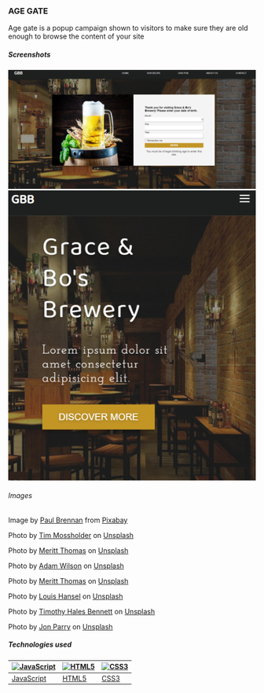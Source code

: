 ### AGE GATE

Age gate is a popup campaign shown to visitors to make sure they are old enough to browse the content of your site

##### Screenshots

 <img src="./assets/fullscreen.png" title="Large Screen" alt='Desktop screenshot'>

 <br>

 <img src="./assets/smallscreen.png"  title="Small Screen" alt='App screenshot'>
  
###### Images

Image by <a href="https://pixabay.com/users/paulbr75-2938186/?utm_source=link-attribution&amp;utm_medium=referral&amp;utm_campaign=image&amp;utm_content=1617495">Paul Brennan</a> from <a href="https://pixabay.com/?utm_source=link-attribution&amp;utm_medium=referral&amp;utm_campaign=image&amp;utm_content=1617495">Pixabay</a>

Photo by <a href="https://unsplash.com/@timmossholder?utm_source=unsplash&utm_medium=referral&utm_content=creditCopyText">Tim Mossholder</a> on <a href="https://unsplash.com/s/photos/closed-sign?utm_source=unsplash&utm_medium=referral&utm_content=creditCopyText">Unsplash</a>

Photo by <a href="https://unsplash.com/@merittthomas?utm_source=unsplash&utm_medium=referral&utm_content=creditCopyText">Meritt Thomas</a> on <a href="https://unsplash.com/s/photos/brewery?utm_source=unsplash&utm_medium=referral&utm_content=creditCopyText">Unsplash</a>

Photo by <a href="https://unsplash.com/@fourcolourblack?utm_source=unsplash&utm_medium=referral&utm_content=creditCopyText">Adam Wilson</a> on <a href="https://unsplash.com/s/photos/brewing?utm_source=unsplash&utm_medium=referral&utm_content=creditCopyText">Unsplash</a>

Photo by <a href="https://unsplash.com/@merittthomas?utm_source=unsplash&utm_medium=referral&utm_content=creditCopyText">Meritt Thomas</a> on <a href="https://unsplash.com/s/photos/brewing-beer?utm_source=unsplash&utm_medium=referral&utm_content=creditCopyText">Unsplash</a>

Photo by <a href="https://unsplash.com/@louishansel?utm_source=unsplash&utm_medium=referral&utm_content=creditCopyText">Louis Hansel</a> on <a href="https://unsplash.com/s/photos/brewing-beer?utm_source=unsplash&utm_medium=referral&utm_content=creditCopyText">Unsplash</a>

Photo by <a href="https://unsplash.com/@timothyhalesbennett?utm_source=unsplash&utm_medium=referral&utm_content=creditCopyText">Timothy Hales Bennett</a> on <a href="https://unsplash.com/s/photos/brewing-beer?utm_source=unsplash&utm_medium=referral&utm_content=creditCopyText">Unsplash</a>
  
Photo by <a href="https://unsplash.com/@zn35pjqq?utm_source=unsplash&utm_medium=referral&utm_content=creditCopyText">Jon Parry</a> on <a href="https://unsplash.com/s/photos/brewing-beer?utm_source=unsplash&utm_medium=referral&utm_content=creditCopyText">Unsplash</a>

##### Technologies used

| <a href="https://developer.mozilla.org/en-US/docs/Web/JavaScript"><img alt="JavaScript" src="https://seeklogo.net/wp-content/uploads/2015/07/javascript-logo-vector-download.jpg" width=100></a> | <a href="https://developer.mozilla.org/en-US/docs/Web/Guide/HTML/HTML5"><img alt="HTML5" src="https://cdn4.iconfinder.com/data/icons/flat-brand-logo-2/512/html5-512.png" width=100></a> | <a href="https://www.postgresql.org/download/"><img alt="CSS3" src="https://www.iconninja.com/files/752/618/436/css-internet-technology-website-web-style-css3-icon.svg" width=100></a> |
| ------------------------------------------------------------------------------------------------------------------------------------------------------------------------------------------------ | ---------------------------------------------------------------------------------------------------------------------------------------------------------------------------------------- | --------------------------------------------------------------------------------------------------------------------------------------------------------------------------------------- |
| [JavaScript](https://developer.mozilla.org/en-US/docs/Web/JavaScript)                                                                                                                            | [HTML5](https://developer.mozilla.org/en-US/docs/Web/Guide/HTML/HTML5)                                                                                                                   | [CSS3](https://developer.mozilla.org/en-US/docs/Archive/CSS3)                                                                                                                           |
